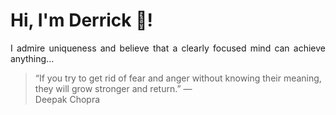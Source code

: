 # Hi, I'm Derrick 👋!
<p align="justify">I admire uniqueness and believe that a clearly focused mind can achieve anything...</p> 
<!-- #quote-start -->
<blockquote>&ldquo;If you try to get rid of fear and anger without knowing their meaning, they will grow stronger and return.&rdquo; &mdash; <footer>Deepak Chopra</footer></blockquote>
<!-- #quote-end -->
